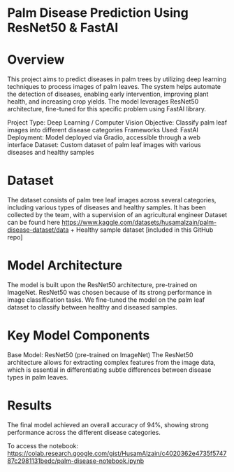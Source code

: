 # Palm Disease Prediction Using ResNet50 & FastAI

# Overview
This project aims to predict diseases in palm trees by utilizing deep learning techniques to process images of palm leaves.
The system helps automate the detection of diseases, enabling early intervention, improving plant health, and increasing crop yields.
The model leverages ResNet50 architecture, fine-tuned for this specific problem using FastAI library.

Project Type: Deep Learning / Computer Vision
Objective: Classify palm leaf images into different disease categories
Frameworks Used: FastAI
Deployment: Model deployed via Gradio, accessible through a web interface
Dataset: Custom dataset of palm leaf images with various diseases and healthy samples

# Dataset
The dataset consists of palm tree leaf images across several categories, including various types of diseases and healthy samples.
It has been collected by the team, with a supervision of an agricultural engineer
Dataset can be found here https://www.kaggle.com/datasets/husamalzain/palm-disease-dataset/data + Healthy sample dataset [included in this GitHub repo]

# Model Architecture
The model is built upon the ResNet50 architecture, pre-trained on ImageNet. ResNet50 was chosen because of its strong performance in image classification tasks.
We fine-tuned the model on the palm leaf dataset to classify between healthy and diseased samples.

# Key Model Components
Base Model: ResNet50 (pre-trained on ImageNet)
The ResNet50 architecture allows for extracting complex features from the image data, which is essential in differentiating subtle differences between disease types in palm leaves.

# Results
The final model achieved an overall accuracy of 94%, showing strong performance across the different disease categories.

To access the notebook:
https://colab.research.google.com/gist/HusamAlzain/c4020362e4735f574787c2981131bedc/palm-disease-notebook.ipynb
